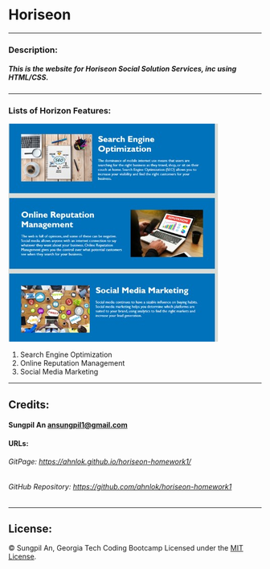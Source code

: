 # Horiseon
---

### Description:
##### This is the website for *Horiseon Social Solution Services, inc* using HTML/CSS.
---
### Lists of Horizon Features:
![horiseonsiteimage](./assets/images/horiseonmain.jpg)
1. Search Engine Optimization
2. Online Reputation Management
3. Social Media Marketing
---

## Credits:
#### Sungpil An <ansungpil1@gmail.com>
#### URLs:
###### GitPage: https://ahnlok.github.io/horiseon-homework1/
###### GitHub Repository: https://github.com/ahnlok/horiseon-homework1
---

## License:
&#169; Sungpil An, Georgia Tech Coding Bootcamp
Licensed under the [MIT License](LICENSE).
